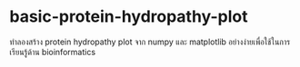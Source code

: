 # basic-protein-hydropathy-plot
ทำลองสร้าง protein hydropathy plot จาก numpy และ matplotlib อย่างง่ายเพื่อใช้ในการเรียนรู้ด้าน bioinformatics
